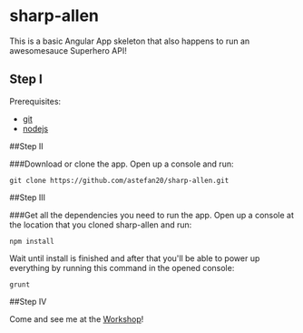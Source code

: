 # sharp-allen
This is a basic Angular App skeleton that also happens to run an awesomesauce Superhero API!

## Step I

Prerequisites:
* [git](https://git-scm.com/downloads)
* [nodejs](https://nodejs.org/en/download)

##Step II

###Download or clone the app.
Open up a console and run: 

```
git clone https://github.com/astefan20/sharp-allen.git
```

##Step III 

###Get all the dependencies you need to run the app.
Open up a console at the location that you cloned sharp-allen and run:

```
npm install
```

Wait until install is finished and after that you'll be able to power up everything by running this command in the opened console:

```
grunt
```

##Step IV 

Come and see me at the [Workshop](https://www.eventbrite.com/e/angularjs-workshop-oradea-tickets-28991524430)!